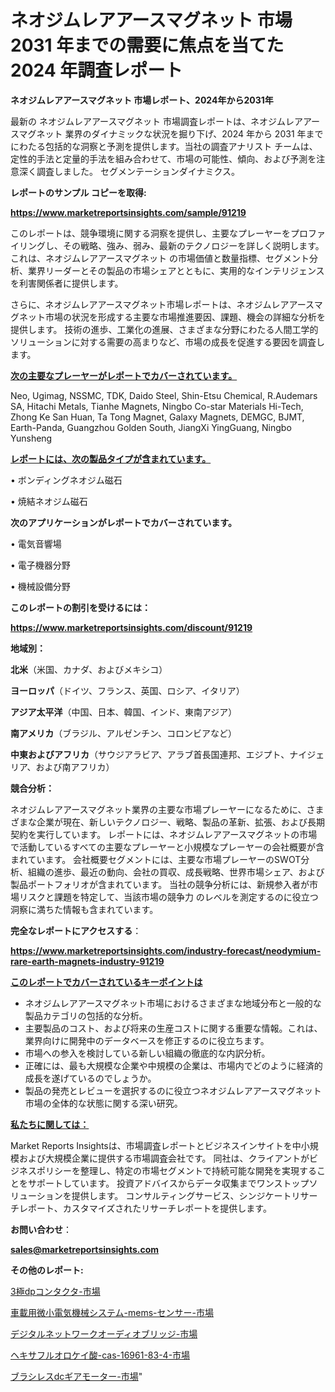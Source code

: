 # ネオジムレアアースマグネット 市場 2031 年までの需要に焦点を当てた 2024 年調査レポート

<strong>ネオジムレアアースマグネット 市場レポート、2024年から2031年</strong>

最新の ネオジムレアアースマグネット 市場調査レポートは、ネオジムレアアースマグネット 業界のダイナミックな状況を掘り下げ、2024 年から 2031 年までにわたる包括的な洞察と予測を提供します。当社の調査アナリスト チームは、定性的手法と定量的手法を組み合わせて、市場の可能性、傾向、および予測を注意深く調査しました。 セグメンテーションダイナミクス。



<strong>レポートのサンプル コピーを取得:</strong> <a href=https://www.marketreportsinsights.com/sample/91219>

<strong><u>https://www.marketreportsinsights.com/sample/91219</u></strong></a>

このレポートは、競争環境に関する洞察を提供し、主要なプレーヤーをプロファイリングし、その戦略、強み、弱み、最新のテクノロジーを詳しく説明します。 これは、ネオジムレアアースマグネット の市場価値と数量指標、セグメント分析、業界リーダーとその製品の市場シェアとともに、実用的なインテリジェンスを利害関係者に提供します。

さらに、ネオジムレアアースマグネット市場レポートは、ネオジムレアアースマグネット市場の状況を形成する主要な市場推進要因、課題、機会の詳細な分析を提供します。 技術の進歩、工業化の進展、さまざまな分野にわたる人間工学的ソリューションに対する需要の高まりなど、市場の成長を促進する要因を調査します。



<strong><u>次の主要なプレーヤーがレポートでカバーされています。</u></strong>

Neo, Ugimag, NSSMC, TDK, Daido Steel, Shin-Etsu Chemical, R.Audemars SA, Hitachi Metals, Tianhe Magnets, Ningbo Co-star Materials Hi-Tech, Zhong Ke San Huan, Ta Tong Magnet, Galaxy Magnets, DEMGC, BJMT, Earth-Panda, Guangzhou Golden South, JiangXi YingGuang, Ningbo Yunsheng



<strong><u><b>レポートには、次の製品タイプが含まれています。</b></u></strong>

• ボンディングネオジム磁石

• 焼結ネオジム磁石



<strong><b>次のアプリケーションがレポートでカバーされています。</b></strong>

• 電気音響場

• 電子機器分野

• 機械設備分野



<strong><b>このレポートの割引を受けるには：</b></strong><a href=https://www.marketreportsinsights.com/discount/91219>

<strong><u>https://www.marketreportsinsights.com/discount/91219</u></strong></a>



<strong>地域別：</strong>



<strong>北米</strong>（米国、カナダ、およびメキシコ）



<strong>ヨーロッパ</strong>（ドイツ、フランス、英国、ロシア、イタリア）



<strong>アジア太平洋</strong>（中国、日本、韓国、インド、東南アジア）



<strong>南アメリカ</strong>（ブラジル、アルゼンチン、コロンビアなど）



<strong>中東およびアフリカ</strong>（サウジアラビア、アラブ首長国連邦、エジプト、ナイジェリア、および南アフリカ）



<strong>競合分析：</strong>

ネオジムレアアースマグネット業界の主要な市場プレーヤーになるために、さまざまな企業が現在、新しいテクノロジー、戦略、製品の革新、拡張、および長期契約を実行しています。 レポートには、ネオジムレアアースマグネットの市場で活動しているすべての主要なプレーヤーと小規模なプレーヤーの会社概要が含まれています。 会社概要セグメントには、主要な市場プレーヤーのSWOT分析、組織の進歩、最近の動向、会社の買収、成長戦略、世界市場シェア、および製品ポートフォリオが含まれています。 当社の競争分析には、新規参入者が市場リスクと課題を特定して、当該市場の競争力 のレベルを測定するのに役立つ洞察に満ちた情報も含まれています。



<strong>完全なレポートにアクセスする</strong>：

<a href=https://www.marketreportsinsights.com/industry-forecast/neodymium-rare-earth-magnets-industry-91219>

<strong><u>https://www.marketreportsinsights.com/industry-forecast/neodymium-rare-earth-magnets-industry-91219</u></strong></a>



<strong><u><b>このレポートでカバーされているキーポイントは</b></u></strong>
<ul>
  <li>ネオジムレアアースマグネット市場におけるさまざまな地域分布と一般的な製品カテゴリの包括的な分析。</li>
  <li>主要製品のコスト、および将来の生産コストに関する重要な情報。これは、業界向けに開発中のデータベースを修正するのに役立ちます。</li>
  <li>市場への参入を検討している新しい組織の徹底的な内訳分析。</li>
  <li>正確には、最も大規模な企業や中規模の企業は、市場内でどのように経済的成長を遂げているのでしょうか。</li>
  <li>製品の発売とレビューを選択するのに役立つネオジムレアアースマグネット市場の全体的な状態に関する深い研究。</li>
</ul>


<strong><u><b>私たちに関しては：</b></u></strong>

Market Reports Insightsは、市場調査レポートとビジネスインサイトを中小規模および大規模企業に提供する市場調査会社です。 同社は、クライアントがビジネスポリシーを整理し、特定の市場セグメントで持続可能な開発を実現することをサポートしています。 投資アドバイスからデータ収集までワンストップソリューションを提供します。 コンサルティングサービス、シンジケートリサーチレポート、カスタマイズされたリサーチレポートを提供します。



<strong><b>お問い合わせ</b></strong>：

<a href=mailto:sales@marketreportsinsights.com>

<strong><u>sales@marketreportsinsights.com</u></strong></a>



<strong>その他のレポート:</strong>

<a href=https://www.linkedin.com/pulse/3極dpコンタクタ-市場-2023-最新の-cagr-および成長分析-2030-td2ef/>3極dpコンタクタ-市場</a>

<a href=https://www.linkedin.com/pulse/車載用微小電気機械システム-mems-センサー-市場-2030-年までの需要に焦点を当てた-0ez4f/>車載用微小電気機械システム-mems-センサー-市場</a>

<a href=https://www.linkedin.com/pulse/デジタルネットワークオーディオブリッジ-市場-2023-swot-分析と最新イノベーション-pzaxf/>デジタルネットワークオーディオブリッジ-市場</a>

<a href=https://www.linkedin.com/pulse/ヘキサフルオロケイ酸-cas-16961-83-4-市場-2023-最新の-cagr-および成長分析-xszrf/>ヘキサフルオロケイ酸-cas-16961-83-4-市場</a>

<a href=https://www.linkedin.com/pulse/ブラシレスdcギアモーター-市場-2023-総合分析と事業成長戦略-2030-pmmxf/>ブラシレスdcギアモーター-市場</a>"
